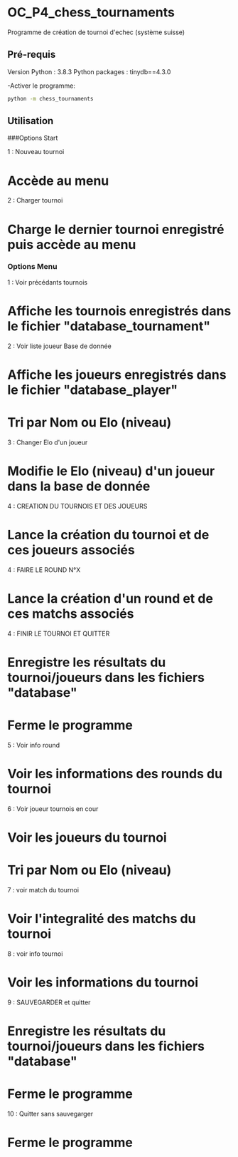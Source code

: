 # OC_P4_chess_tournaments
Programme de création de tournoi d'echec (système suisse)

## Pré-requis

Version Python : 3.8.3
Python packages : tinydb==4.3.0

-Activer le programme:
```bash
python -m chess_tournaments
```

## Utilisation

###Options Start

1 : Nouveau tournoi
# Accède au menu
2 : Charger tournoi
# Charge le dernier tournoi enregistré puis accède au menu

### Options Menu

1 : Voir précédants tournois  
# Affiche les tournois enregistrés dans le fichier "database_tournament"
2 : Voir liste joueur Base de donnée
# Affiche les joueurs enregistrés dans le fichier "database_player"
# Tri par Nom ou Elo (niveau)
3 : Changer Elo d'un joueur
# Modifie le Elo (niveau) d'un joueur dans la base de donnée
4 : CREATION DU TOURNOIS ET DES JOUEURS
# Lance la création du tournoi et de ces joueurs associés
4 : FAIRE LE ROUND N°X
# Lance la création d'un round et de ces matchs associés
4 : FINIR LE TOURNOI ET QUITTER
# Enregistre les résultats du tournoi/joueurs dans les fichiers "database"
# Ferme le programme
5 : Voir info round
# Voir les informations des rounds du tournoi
6 : Voir joueur tournois en cour
# Voir les joueurs du tournoi
# Tri par Nom ou Elo (niveau)
7 : voir match du tournoi
# Voir l'integralité des matchs du tournoi
8 : voir info tournoi
# Voir les informations du tournoi
9 : SAUVEGARDER et quitter
# Enregistre les résultats du tournoi/joueurs dans les fichiers "database"
# Ferme le programme
10 : Quitter sans sauvegarger
# Ferme le programme